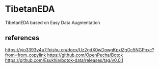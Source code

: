 # TibetanEDA
TibetanEDA based on Easy Data Augmentation
## references
https://yip3393y4u7.feishu.cn/docx/Uz2gdX0wDowgKpxlZgOc5NGPnxc?from=from_copylink
https://github.com/OpenPecha/Botok
https://github.com/Esukhia/botok-data/releases/tag/v0.0.1